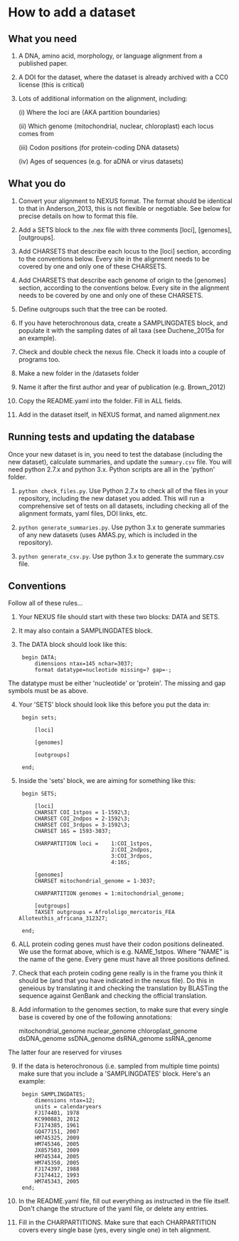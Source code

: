 How to add a dataset
====================

What you need
-------------

1. A DNA, amino acid, morphology, or language alignment from a published paper.

2. A DOI for the dataset, where the dataset is already archived with a CC0 license (this is critical)

3. Lots of additional information on the alignment, including:

    (i) Where the loci are (AKA partition boundaries)

    (ii) Which genome (mitochondrial, nuclear, chloroplast) each locus comes from

    (iii) Codon positions (for protein-coding DNA datasets)

    (iv) Ages of sequences (e.g. for aDNA or virus datasets)


What you do
-----------

1. Convert your alignment to NEXUS format. The format should be identical to that in Anderson_2013, this is not flexible or negotiable. See below for precise details on how to format this file.

2. Add a SETS block to the .nex file with three comments [loci], [genomes], [outgroups].

3. Add CHARSETS that describe each locus to the [loci] section, according to the conventions below. Every site in the alignment needs to be covered by one and only one of these CHARSETS.

4. Add CHARSETS that describe each genome of origin to the [genomes] section, according to the conventions below. Every site in the alignment needs to be covered by one and only one of these CHARSETS.

5. Define outgroups such that the tree can be rooted.

6. If you have heterochronous data, create a SAMPLINGDATES block, and populate it with the sampling dates of all taxa (see Duchene_2015a for an example).

7. Check and double check the nexus file. Check it loads into a couple of programs too.

7. Make a new folder in the /datasets folder

8. Name it after the first author and year of publication (e.g. Brown_2012)

9. Copy the README.yaml into the folder. Fill in ALL fields.

10. Add in the dataset itself, in NEXUS format, and named alignment.nex

Running tests and updating the database
---------------------------------------

Once your new dataset is in, you need to test the database (including the new dataset), calculate summaries, and update the `summary.csv` file. You will need python 2.7.x and python 3.x. Python scripts are all in the 'python' folder.

1. `python check_files.py`. Use Python 2.7.x to check all of the files in your repository, including the new dataset you added. This will run a comprehensive set of tests on all datasets, including checking all of the alignment formats, yaml files, DOI links, etc.

2. `python generate_summaries.py`. Use python 3.x to generate summaries of any new datasets (uses AMAS.py, which is included in the repository).

3. `python generate_csv.py`. Use python 3.x to generate the summary.csv file.  


Conventions
-----------
Follow all of these rules...

1. Your NEXUS file should start with these two blocks: DATA and SETS.

2. It may also contain a SAMPLINGDATES block.

3. The DATA block should look like this:

        begin DATA;
            dimensions ntax=145 nchar=3037;
            format datatype=nucleotide missing=? gap=-;

The datatype must be either 'nucleotide' or 'protein'. The missing and gap symbols must be as above.

4. Your 'SETS' block should look like this before you put the data in:

        begin sets;

            [loci]

            [genomes]

            [outgroups]

        end;

5. Inside the 'sets' block, we are aiming for something like this:

        begin SETS;

        	[loci]
        	CHARSET	COI_1stpos = 1-1592\3;
        	CHARSET	COI_2ndpos = 2-1592\3;
        	CHARSET	COI_3rdpos = 3-1592\3;
        	CHARSET	16S = 1593-3037;

            CHARPARTITION loci = 	1:COI_1stpos,
        							2:COI_2ndpos,
        							3:COI_3rdpos,
        							4:16S;

        	[genomes]
        	CHARSET	mitochondrial_genome = 1-3037;

            CHARPARTITION genomes = 1:mitochondrial_genome;

        	[outgroups]
        	TAXSET outgroups = Afrololigo_mercatoris_FEA Alloteuthis_africana_312327;

        end;

6. ALL protein coding genes must have their codon positions delineated. We use the format above, which is e.g. NAME_1stpos. Where "NAME" is the name of the gene. Every gene must have all three positions defined.

7. Check that each protein coding gene really is in the frame you think it should be (and that you have indicated in the nexus file). Do this in geneious by translating it and checking the translation by BLASTing the sequence against GenBank and checking the official translation.

8. Add information to the genomes section, to make sure that every single base is covered by one of the following annotations:

    mitochondrial_genome
    nuclear_genome
    chloroplast_genome
    dsDNA_genome
    ssDNA_genome
    dsRNA_genome
    ssRNA_genome

The latter four are reserved for viruses

9. If the data is heterochronous (i.e. sampled from multiple time points) make sure that you include a 'SAMPLINGDATES' block. Here's an example:

        begin SAMPLINGDATES;
        	dimensions ntax=12;
        	units = calendaryears
        	FJ174401, 1978
        	KC990883, 2012
        	FJ174385, 1961
        	GQ477151, 2007
        	HM745325, 2009
        	HM745346, 2005
        	JX857503, 2009
        	HM745344, 2005
        	HM745350, 2005
        	FJ174397, 1988
        	FJ174412, 1993
        	HM745343, 2005
        end;

10. In the README.yaml file, fill out everything as instructed in the file itself. Don't change the structure of the yaml file, or delete any entries.

11. Fill in the CHARPARTITIONS. Make sure that each CHARPARTITION covers every single base (yes, every single one) in teh alignment.
